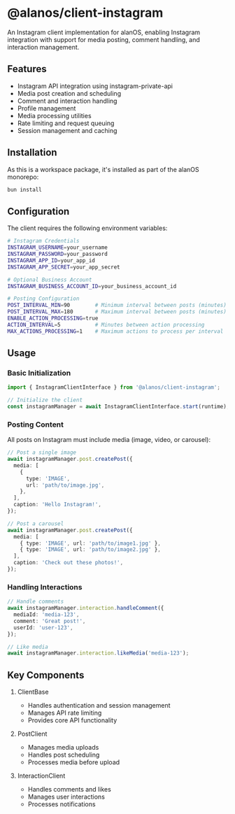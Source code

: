 # @alanos/client-instagram

An Instagram client implementation for alanOS, enabling Instagram integration with support for media posting, comment handling, and interaction management.

## Features

- Instagram API integration using instagram-private-api
- Media post creation and scheduling
- Comment and interaction handling
- Profile management
- Media processing utilities
- Rate limiting and request queuing
- Session management and caching

## Installation

As this is a workspace package, it's installed as part of the alanOS monorepo:

```bash
bun install
```

## Configuration

The client requires the following environment variables:

```bash
# Instagram Credentials
INSTAGRAM_USERNAME=your_username
INSTAGRAM_PASSWORD=your_password
INSTAGRAM_APP_ID=your_app_id
INSTAGRAM_APP_SECRET=your_app_secret

# Optional Business Account
INSTAGRAM_BUSINESS_ACCOUNT_ID=your_business_account_id

# Posting Configuration
POST_INTERVAL_MIN=90        # Minimum interval between posts (minutes)
POST_INTERVAL_MAX=180       # Maximum interval between posts (minutes)
ENABLE_ACTION_PROCESSING=true
ACTION_INTERVAL=5           # Minutes between action processing
MAX_ACTIONS_PROCESSING=1    # Maximum actions to process per interval
```

## Usage

### Basic Initialization

```typescript
import { InstagramClientInterface } from '@alanos/client-instagram';

// Initialize the client
const instagramManager = await InstagramClientInterface.start(runtime);
```

### Posting Content

All posts on Instagram must include media (image, video, or carousel):

```typescript
// Post a single image
await instagramManager.post.createPost({
  media: [
    {
      type: 'IMAGE',
      url: 'path/to/image.jpg',
    },
  ],
  caption: 'Hello Instagram!',
});

// Post a carousel
await instagramManager.post.createPost({
  media: [
    { type: 'IMAGE', url: 'path/to/image1.jpg' },
    { type: 'IMAGE', url: 'path/to/image2.jpg' },
  ],
  caption: 'Check out these photos!',
});
```

### Handling Interactions

```typescript
// Handle comments
await instagramManager.interaction.handleComment({
  mediaId: 'media-123',
  comment: 'Great post!',
  userId: 'user-123',
});

// Like media
await instagramManager.interaction.likeMedia('media-123');
```

## Key Components

1. ClientBase

   - Handles authentication and session management
   - Manages API rate limiting
   - Provides core API functionality

2. PostClient

   - Manages media uploads
   - Handles post scheduling
   - Processes media before upload

3. InteractionClient
   - Handles comments and likes
   - Manages user interactions
   - Processes notifications
